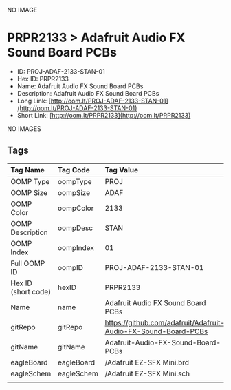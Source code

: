 


  
NO IMAGE  
# PRPR2133 > Adafruit Audio FX Sound Board PCBs

- ID: PROJ-ADAF-2133-STAN-01
- Hex ID: PRPR2133
- Name: Adafruit Audio FX Sound Board PCBs
- Description: Adafruit Audio FX Sound Board PCBs
- Long Link: [http://oom.lt/PROJ-ADAF-2133-STAN-01](http://oom.lt/PROJ-ADAF-2133-STAN-01)
- Short Link: [http://oom.lt/PRPR2133](http://oom.lt/PRPR2133)
  
NO IMAGES  
## Tags
  

|Tag Name|Tag Code|Tag Value|
| :--- | :--- | :--- |
|OOMP Type|oompType|PROJ|
|OOMP Size|oompSize|ADAF|
|OOMP Color|oompColor|2133|
|OOMP Description|oompDesc|STAN|
|OOMP Index|oompIndex|01|
|Full OOMP ID|oompID|PROJ-ADAF-2133-STAN-01|
|Hex ID (short code)|hexID|PRPR2133|
|Name|name|Adafruit Audio FX Sound Board PCBs|
|gitRepo|gitRepo|https://github.com/adafruit/Adafruit-Audio-FX-Sound-Board-PCBs|
|gitName|gitName|Adafruit-Audio-FX-Sound-Board-PCBs|
|eagleBoard|eagleBoard|/Adafruit EZ-SFX Mini.brd|
|eagleSchem|eagleSchem|/Adafruit EZ-SFX Mini.sch|
||||
